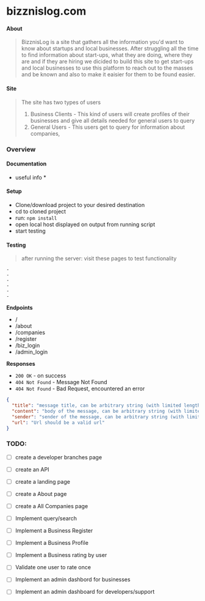 # bizznislog.com

#### About
> BizznisLog is a site that gathers all the information you'd want to know about startups and local businesses. After struggling all the time to find information about start-ups, what they are doing, where they are and if they are hiring we dicided to build this site to get start-ups and local businesses to use this platform to reach out to the masses and be known and also to make it eaisier for them to be found easier.


#### Site 
> The site has two types of users
> 1. Business Clients - This kind of users will create profiles of their businesses and give all details needed for general users to query
> 2. General Users - This users get to query for information about companies,

### Overview
#### Documentation   
* useful info *

#### Setup
- Clone/download project to your desired destination 
- cd to cloned project
- run:
  ```npm install   ```
- open local host displayed on output from running script
- start testing

#### Testing 
> after running the server:
visit these pages to test functionality
```
-
-
-
-
-
-
```

**Endpoints**
- /
- /about
- /companies
- /register
- /biz_login
- /admin_login



**Responses**
 - `200 OK` - on success
 - `404 Not Found` - Message Not Found
 - `404 Not Found` - Bad Request, encountered an error

```json
{
  "title": "message title, can be arbitrary string (with limited lengths)",
  "content": "body of the message, can be arbitrary string (with limited lengths)",
  "sender": "sender of the message, can be arbitrary string (with limited lengths)",
  "url": "Url should be a valid url"
}
```

### TODO:
- [ ] create a developer branches page
- [ ] create an API
- [ ] create a landing page
- [ ] create a About page
- [ ] create a All Companies page
- [ ] Implement query/search
- [ ] Implement a Business Register
- [ ] Implement a Business Profile
- [ ] Implement a Business rating by user
- [ ] Validate one user to rate once
- [ ] Implement an admin dashbord for businesses
- [ ] Implement an admin dashboard for developers/support



